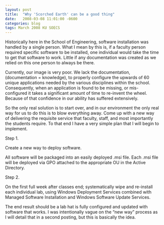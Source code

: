 ```yaml
---
layout: post
title:  "Why 'Scorched Earth' can be a good thing"
date:   2008-03-08 11:01:00 -0600
categories: blog
tags: March 2008 KU SOECS
---
```

Historically here in the School of Engineering, software installation was handled by a single person. What I mean by this is, if a faculty person required specific software to be installed, one individual would take the time to get that software to work. Little if any documentation was created as we relied on this one person to always be there.

Currently, our image is very poor. We lack the documentation, (documentation = knowledge), to properly configure the upwards of 60 unique applications needed by the various disciplines within the school. Consequently, when an application is found to be missing, or mis-configured it takes a significant amount of time to re-invent the wheel. Because of that confidence in our ability has suffered extensively.

So the only real solution is to start over, and in our environment the only real way for us to do this is to blow everything away. Come up with a new way of delivering the requisite service that faculty, staff, and most importantly the students require. To that end I have a very simple plan that I will begin to implement.

Step 1.

Create a new way to deploy software.

All software will be packaged into an easily deployed .msi file. Each .msi file will be deployed via GPO attached to the appropriate OU in the Active Directory.

Step 2.

On the first full week after classes end; systematically wipe and re-install each individual lab, using Windows Deployment Services combined with Managed Software Installation and Windows Software Update Services.

The end result should be a lab hat is fully configured and updated with software that works. I was intentionally vague on the “new way” process as I will detail that in a second posting, but this is basically the idea.

